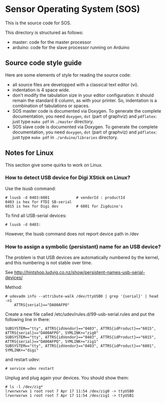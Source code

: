 Sensor Operating System (SOS)
=============================

This is the source code for SOS.

This directory is structured as follows:

* master: code for the master processor
* arduino: code for the slave processor running on Arduino

Source code style guide
-----------------------

Here are some elements of style for reading the source code:
- all source files are developped with a classical text editor (vi).
- indentation is 4 space wide.
- don't modify the tabulation size in your editor configuration: it
    should remain the standard 8 column, as with your printer.
    So, indentation is a combination of tabulations or spaces.
- SOS master code is documented via Doxygen. To generate the complete
    documentation, you need `doxygen`, `dot` (part of graphviz) and
    `pdflatex`: just type `make pdf` in `./master` directory.
- SOS slave code is documented via Doxygen. To generate the complete
    documentation, you need `doxygen`, `dot` (part of graphviz) and
    `pdflatex`: just type `make pdf` in `./arduino/libraries` directory.



Notes for Linux
---------------

This section give some quirks to work on Linux.

### How to detect USB device for Digi XStick on Linux?

Use the *lsusb* command:

    # lsusb -d 0403:6001			# vendorId : productId
	0403 is hex for FTDI SB-serial
	6015 is hex for Digi dev 		# 6001 for Zigduino's

To find all USB-serial devices:

    # lsusb -d 0403:

However, the lsusb command does not report device path in /dev

### How to assign a symbolic (persistant) name for an USB device?

The problem is that USB devices are automatically numbered by the kernel, and this numbering is not stable over time.

See http://hintshop.ludvig.co.nz/show/persistent-names-usb-serial-devices/

Method:

    # udevadm info --attribute-walk /dev/ttyUSB0 | grep '{serial}' | head -n1
        ATTRS{serial}=="DA00AFPO"

Create a new file called /etc/udev/rules.d/99-usb-serial.rules and put
the following line in there:

    SUBSYSTEM=="tty", ATTRS{idVendor}=="0403", ATTRS{idProduct}=="6015", ATTRS{serial}=="DA00AFPO", SYMLINK+="zig0"
    SUBSYSTEM=="tty", ATTRS{idVendor}=="0403", ATTRS{idProduct}=="6015", ATTRS{serial}=="DA00AFPQ", SYMLINK+="zig1"
    SUBSYSTEM=="tty", ATTRS{idVendor}=="0403", ATTRS{idProduct}=="6001", SYMLINK+="digi"

and restart udev:

    # service udev restart

Unplug and plug again your devices. You should show them:

    # ls -l /dev/zig*
    lrwxrwxrwx 1 root root 7 Apr 17 11:54 /dev/zig0 -> ttyUSB0
    lrwxrwxrwx 1 root root 7 Apr 17 11:54 /dev/zig1 -> ttyUSB1
